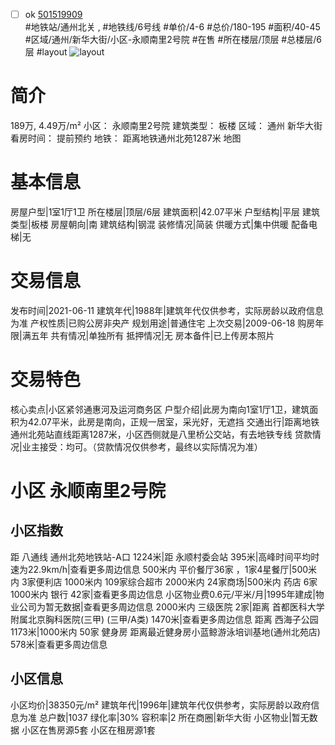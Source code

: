 - [ ] ok [501519909](https://bj.5i5j.com/ershoufang/501519909.html)  
 #地铁站/通州北关 ,  #地铁线/6号线
#单价/4-6 #总价/180-195 #面积/40-45   #区域/通州/新华大街/小区-永顺南里2号院 #在售 #所在楼层/顶层 #总楼层/6层 #layout 
![layout](http://image2a.5i5j.com/bdir/layout/f8bb6dafb9f34ebf9c7eb619f88ccbeb.jpg_P5.jpg) 
# 简介 
 189万,  4.49万/m² 
小区： 永顺南里2号院
建筑类型： 板楼
区域： 通州 新华大街
看房时间： 提前预约
地铁： 距离地铁通州北苑1287米 地图
# 基本信息 
 房屋户型|1室1厅1卫
所在楼层|顶层/6层
建筑面积|42.07平米
户型结构|平层
建筑类型|板楼
房屋朝向|南
建筑结构|钢混
装修情况|简装
供暖方式|集中供暖
配备电梯|无
# 交易信息 
 发布时间|2021-06-11
建筑年代|1988年|建筑年代仅供参考，实际房龄以政府信息为准
产权性质|已购公房非央产
规划用途|普通住宅
上次交易|2009-06-18
购房年限|满五年
共有情况|单独所有
抵押情况|无
房本备件|已上传房本照片
# 交易特色 
 核心卖点|小区紧邻通惠河及运河商务区
户型介绍|此房为南向1室1厅1卫，建筑面积为42.07平米，此房是南向，正规一居室，采光好，无遮挡
交通出行|距离地铁通州北苑站直线距离1287米，小区西侧就是八里桥公交站，有去地铁专线
贷款情况|业主接受：均可。（贷款情况仅供参考，最终以实际情况为准）
# 小区 永顺南里2号院
## 小区指数 
 距 八通线 通州北苑地铁站-A口 1224米|距 永顺村委会站 395米|高峰时间平均时速为22.9km/h|查看更多周边信息
500米内 平价餐厅36家 ，1家4星餐厅|500米内 3家便利店
1000米内 109家综合超市
2000米内 24家商场|500米内 药店 6家
1000米内 银行 42家|查看更多周边信息
小区物业费0.6元/平米/月|1995年建成|物业公司为暂无数据|查看更多周边信息
2000米内 三级医院 2家|距离 首都医科大学附属北京胸科医院(三甲) (三甲/A类) 1470米|查看更多周边信息
距离 西海子公园 1173米|1000米内 50家 健身房
距离最近健身房小蓝鲸游泳培训基地(通州北苑店) 578米|查看更多周边信息
## 小区信息 
 小区均价|38350元/m²
建筑年代|1996年|建筑年代仅供参考，实际房龄以政府信息为准
总户数|1037
绿化率|30%
容积率|2
所在商圈|新华大街
小区物业|暂无数据
小区在售房源5套
小区在租房源1套
